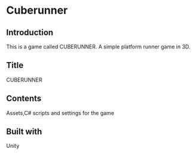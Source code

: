 # Cuberunner


## Introduction
This is a game called CUBERUNNER. A simple platform runner game in 3D.

## Title
CUBERUNNER

## Contents
Assets,C# scripts and settings for the game

## Built with
Unity


